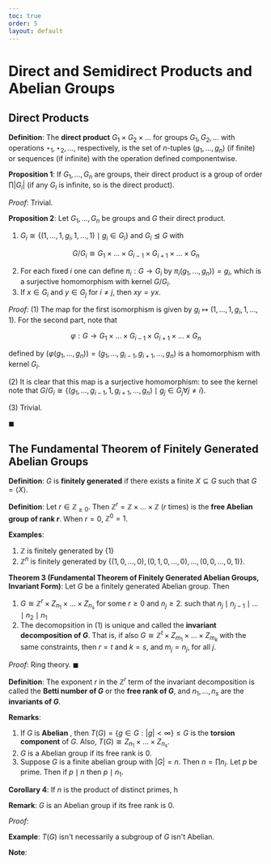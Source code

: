 ```yaml
---
toc: true
order: 5
layout: default
---
```


# Direct and Semidirect Products and Abelian Groups

## Direct Products

**Definition**: The **direct product** $G_1 \times G_2 \times \dots$ for groups $G_1, G_2, \dots$ with operations $\star_1, \star_2, \dots$, respectively, is the set of $n$-tuples $(g_1, \dots, g_n)$ (if finite) or sequences (if infinite) with the operation defined componentwise.

**Proposition 1**: If $G_1, \dots, G_n$ are groups, their direct product is a group of order $\prod \vert G_i \vert$ (if any $G_i$ is infinite, so is the direct product).

*Proof*: Trivial.

**Proposition 2**: Let $G_1, \dots, G_n$ be groups and $G$ their direct product.
1. $G_i \cong \lbrace (1, \dots, 1, g_i, 1, \dots, 1) \mid g_i \in G_i \rbrace$ and $G_i \trianglelefteq G$ with

$$
G/G_i \cong G_1 \times \dots \times G_{i - 1} \times G_{i + 1} \times \dots \times G_n
$$

2. For each fixed $i$ one can define $\pi_i: G \to G_i$ by $\pi_i(g_1, \dots, g_n)) = g_i$, which is a surjective homomorphism with kernel $G/G_i$.
3. If $x \in G_i$ and $y \in G_j$ for $i \neq j$, then $xy = yx$.

*Proof*: $(1)$ The map for the first isomorphism is given by $g_i \mapsto (1, \dots, 1, g_i, 1, \dots, 1)$. For the second part, note that 

$$
\varphi: G \to G_1 \times \dots \times G_{i  -1} \times G_{i + 1} \times \dots \times G_n
$$

defined by $(\varphi(g_1, \dots, g_n)) = (g_1, \dots, g_{i - 1}, g_{i + 1}, \dots, g_n)$ is a homomorphism with kernel $G_i$.

$(2)$ It is clear that this map is a surjective homomorphism: to see the kernel note that $G/G_i \cong \lbrace (g_1, \dots, g_{i - 1}, 1, g_{i + 1}, \dots, g_n) \mid g_j \in G_j \forall j \neq i \rbrace$.

$(3)$ Trivial.

$\blacksquare$

## The Fundamental Theorem of Finitely Generated Abelian Groups

**Definition**: $G$ is **finitely generated** if there exists a finite $X \subseteq G$ such that $G = \langle X \rangle$.

**Definition**: Let $r \in \mathbb Z_{\geq 0}$. Then $\mathbb Z^r = \mathbb Z \times \dots \times \mathbb Z$ ($r$ times) is the **free Abelian group of rank $r$**. When $r = 0$, $\mathbb Z^0 = 1$.

**Examples**:
1. $\mathbb Z$ is finitely generated by $\lbrace 1 \rbrace$
2. $\mathbb Z^n$ is finitely generated by $\lbrace (1, 0, \dots, 0), (0, 1, 0, \dots, 0), \dots, (0, 0, \dots, 0, 1) \rbrace$.

**Theorem 3 (Fundamental Theorem of Finitely Generated Abelian Groups, Invariant Form)**: Let $G$ be a finitely generated Abelian group. Then
1. $G \cong \mathbb Z^r \times Z_{n_1} \times \dots \times Z_{n_s}$ for some $r \geq 0$ and $n_j \geq 2$. such that $n_j \mid n_{j - 1} \mid \dots \mid n_2 \mid n_1$
2. The decomopsition in $(1)$ is unique and called the **invariant decomposition of $G$**. That is, if also $G \cong \mathbb Z^t \times Z_{m _1} \times \dots \times Z_{m_k}$ with the same constraints, then $r = t$ and $k = s$, and $m_j = n_j$, for all $j$.

*Proof*: Ring theory. $\blacksquare$

**Definition**: The exponent $r$ in the $\mathbb Z^r$ term of the invariant decomposition is called the **Betti number of $G$** or the **free rank of $G$**, and $n_1, \dots, n_s$ are the **invariants of $G$**.

**Remarks**:
1. If $G$ is **Abelian** , then $T(G) = \lbrace g \in G : \vert g \vert \lt \infty \rbrace \leq G$ is the **torsion component** of $G$. Also, $T(G) \cong Z_{n_1} \times \dots \times Z_{n_s}$.
2. $G$ is a Abelian group if its free rank is 0.
3. Suppose $G$ is a finite abelian group with $\vert G \vert = n$. Then $n = \prod n_i$. Let $p$ be prime. Then if $p \mid n$ then $p \mid n_1$.

**Corollary 4**: If $n$ is the product of distinct primes, h

**Remark**: $G$ is an Abelian group if its free rank is 0.

*Proof*: 

**Example**: $T(G)$ isn't necessarily a subgroup of $G$ isn't Abelian.

**Note**: 